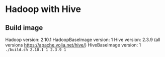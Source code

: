 # Hadoop with Hive

## Build image
Hadoop version: 2.10.1
HadoopBaseImage version: 1
Hive version: 2.3.9 (all versions https://apache.volia.net/hive/)
HiveBaseImage version: 1
`./build.sh 2.10.1 1 2.3.9 1`

